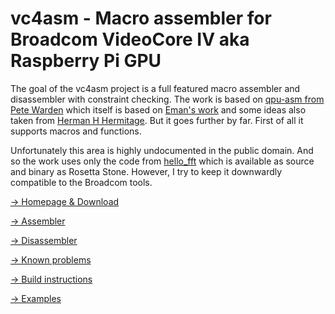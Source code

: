 # vc4asm - Macro assembler for Broadcom VideoCore IV aka Raspberry Pi GPU

The goal of the vc4asm project is a full featured macro assembler and disassembler with constraint checking.
The work is based on <a href="https://github.com/jetpacapp/qpu-asm">qpu-asm from Pete Warden</a> which itself is based on <a href="https://github.com/elorimer/rpi-playground/tree/master/QPU/assembler">Eman's work</a> and some ideas also taken from <a href="https://github.com/hermanhermitage/videocoreiv-qpu">Herman H Hermitage</a>.
But it goes further by far. First of all it supports macros and functions.

Unfortunately this area is highly undocumented in the public domain. And so the work uses only the code from <a href="https://github.com/raspberrypi/userland/tree/master/host_applications/linux/apps/hello_pi/hello_fft">hello_fft</a> which is available as source and binary as Rosetta Stone. However, I try to keep it downwardly compatible to the Broadcom tools.

<a href="http://www.maazl.de/project/vc4asm/doc/index.html#download">&rarr; Homepage & Download</a>

<a href="http://www.maazl.de/project/vc4asm/doc/index.html#vc4asm">&rarr; Assembler</a>

<a href="http://www.maazl.de/project/vc4asm/doc/index.html#vc4dis">&rarr; Disassembler</a>

<a href="http://www.maazl.de/project/vc4asm/doc/index.html#bugs">&rarr; Known problems</a>

<a href="http://www.maazl.de/project/vc4asm/doc/index.html#build">&rarr; Build instructions</a>

<a href="http://www.maazl.de/project/vc4asm/doc/index.html#sample">&rarr; Examples</a>
